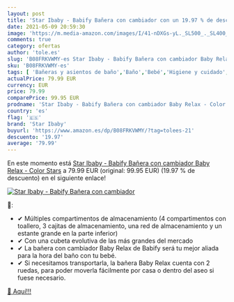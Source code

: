 ```yaml
---
layout: post
title: 'Star Ibaby - Babify Bañera con cambiador con un 19.97 % de descuento'
date: 2021-05-09 20:59:30
image: 'https://m.media-amazon.com/images/I/41-nDXGs-yL._SL500_._SL400_.jpg'
comments: true
category: ofertas
author: 'tole.es'
slug: 'B08FRKVWMY-es Star Ibaby - Babify Bañera con cambiador Baby Relax -...'
sku: 'B08FRKVWMY-es'
tags: [ 'Bañeras y asientos de baño','Baño','Bebé','Higiene y cuidado','babify','star ibaby', ]
actualPrice: 79.99 EUR
currency: EUR
price: 79.99
comparePrice: 99.95 EUR
prodname: 'Star Ibaby - Babify Bañera con cambiador Baby Relax - Color Stars'
country: 'es'
flag: '🇪🇸'
brand: 'Star Ibaby'
buyurl: 'https://www.amazon.es/dp/B08FRKVWMY/?tag=tolees-21'
descuento: '19.97'
average: '79.99'
---
```


En este momento está [Star Ibaby - Babify Bañera con cambiador Baby Relax - Color Stars](https://www.amazon.es/dp/B08FRKVWMY/?tag=tolees-21) a 79.99 EUR (original: 99.95 EUR) (19.97 %  de descuento) en el siguiente enlace!

[![Star Ibaby - Babify Bañera con cambiador](https://m.media-amazon.com/images/I/41-nDXGs-yL._SL500_._SL400_.jpg)](https://www.amazon.es/dp/B08FRKVWMY/?tag=tolees-21)

🔎:

- ✔ Múltiples compartimentos de almacenamiento (4 compartimentos con toallero, 3 cajitas de almacenamiento, una red de almacenamiento y un estante grande en la parte inferior)
- ✔ Con una cubeta evolutiva de las más grandes del mercado
- ✔ La bañera con cambiador Baby Relax de Babify será tu mejor aliada para la hora del baño con tu bebé.
- ✔ Si necesitamos transportarla, la bañera Baby Relax cuenta con 2 ruedas, para poder moverla fácilmente por casa o dentro del aseo si fuese necesario.

[🛒 Aquí!!!](https://www.amazon.es/dp/B08FRKVWMY/?tag=tolees-21)
